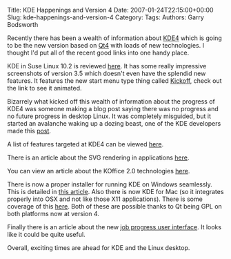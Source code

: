 Title: KDE Happenings and Version 4
Date: 2007-01-24T22:15:00+00:00
Slug: kde-happenings-and-version-4
Category: 
Tags: 
Authors: Garry Bodsworth

Recently there has been a wealth of information about <a href="http://wiki.kde.org/tiki-index.php?page=KDE4">KDE4</a> which is going to be the new version based on <a href="http://www.trolltech.com/products/qt/whatsnew">Qt4</a> with loads of new technologies.  I thought I'd put all of the recent good links into one handy place.

KDE in Suse Linux 10.2 is reviewed <a href="http://blogbeebe.blogspot.com/2006/12/suse-102-part-3-looking-at-kde.html">here</a>.  It has some really impressive screenshots of version 3.5 which doesn't even have the splendid new features.  It features the new start menu type thing called <a href="http://home.kde.org/~binner/kickoff/sneak_preview.html">Kickoff</a>, check out the link to see it animated.

Bizarrely what kicked off this wealth of information about the progress of KDE4 was someone making a blog post saying there was no progress and no future progress in desktop Linux.  It was completely misguided, but it started an avalanche waking up a dozing beast, one of the KDE developers made this <a href="http://aseigo.blogspot.com/2006/12/website-does-not-make-you-smart.html">post</a>.

A list of features targeted at KDE4 can be viewed <a href="http://linuxhelp.blogspot.com/2007/01/sneek-preview-of-expected-features-in.html">here</a>.

There is an article about the SVG rendering in applications <a href="http://dot.kde.org/1167723426/">here</a>.

You can view an article about the KOffice 2.0 technologies <a href="http://dot.kde.org/1168284615/">here</a>.

There is now a proper installer for running KDE on Windows seamlessly.  This is detailed in <a href="http://commit-digest.org/issues/2007-01-14/">this article</a>.  Also there is now KDE for Mac (so it integrates properly into OSX and not like those X11 applications).  There is some coverage of this <a href="http://dot.kde.org/1168899755/">here</a>.  Both of these are possible thanks to Qt being GPL on both platforms now at version 4.

Finally there is an article about the new <a href="http://dot.kde.org/1169588301/">job progress user interface</a>.  It looks like it could be quite useful.

Overall, exciting times are ahead for KDE and the Linux desktop.
